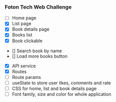 ### Foton Tech Web Challenge

- [ ] Home page
- [x] List page
- [x] Book details page
- [x] Books list
- [x] Book clickable
- [] Search book by name
- [] Load more books button
- [x] API service
- [x] Routes
- [ ] Route params
- [ ] useState to store user likes, comments and rate
- [ ] CSS for home, list and book details page
- [ ] Font family, size and color for whole application
